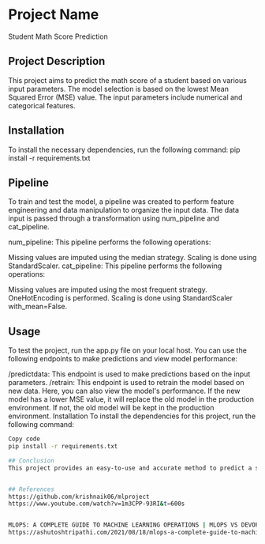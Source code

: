 # Project Name
Student Math Score Prediction

## Project Description
This project aims to predict the math score of a student based on various input parameters. The model selection is based on the lowest Mean Squared Error (MSE) value. The input parameters include numerical and categorical features.

## Installation
To install the necessary dependencies, run the following command:
pip install -r requirements.txt

## Pipeline
To train and test the model, a pipeline was created to perform feature engineering and data manipulation to organize the input data. The data input is passed through a transformation using num_pipeline and cat_pipeline.

num_pipeline: This pipeline performs the following operations:

Missing values are imputed using the median strategy.
Scaling is done using StandardScaler.
cat_pipeline: This pipeline performs the following operations:

Missing values are imputed using the most frequent strategy.
OneHotEncoding is performed.
Scaling is done using StandardScaler with_mean=False.

## Usage
To test the project, run the app.py file on your local host. You can use the following endpoints to make predictions and view model performance:

/predictdata: This endpoint is used to make predictions based on the input parameters.
/retrain: This endpoint is used to retrain the model based on new data. Here, you can also view the model's performance. If the new model has a lower MSE value, it will replace the old model in the production environment. If not, the old model will be kept in the production environment.
Installation
To install the dependencies for this project, run the following command:

```bash
Copy code
pip install -r requirements.txt

## Conclusion
This project provides an easy-to-use and accurate method to predict a student's math score based on various input parameters. The model selection process ensures that the best model is chosen based on the lowest MSE value. With the ability to retrain the model on new data, this project can provide continuous improvement to the model's performance.


## References
https://github.com/krishnaik06/mlproject
https://www.youtube.com/watch?v=1m3CPP-93RI&t=600s


MLOPS: A COMPLETE GUIDE TO MACHINE LEARNING OPERATIONS | MLOPS VS DEVOPS
https://ashutoshtripathi.com/2021/08/18/mlops-a-complete-guide-to-machine-learning-operations-mlops-vs-devops/


